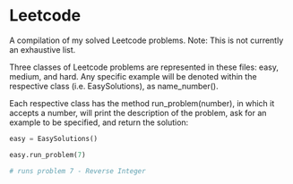 # Leetcode
A compilation of my solved Leetcode problems. Note: This is not currently an exhaustive list.

Three classes of Leetcode problems are represented in these files: easy, medium, and hard. Any specific example will be denoted within the respective class (i.e. EasySolutions), as name_number().

Each respective class has the method run_problem(number), in which it accepts a number, will print the description of the problem, ask for an example to be specified, and return the solution:

```python
easy = EasySolutions()

easy.run_problem(7)

# runs problem 7 - Reverse Integer
```
